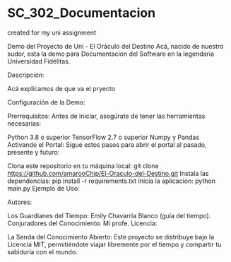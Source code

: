 # SC_302_Documentacion
created for my uni assignment


Demo del Proyecto de Uni - El Oráculo del Destino
Acá, nacido de nuestro sudor, esta la demo para Documentación del Software en la legendaria Universidad Fidélitas.

Descripción:

Acá explicamos de que va el pryecto

Configuración de la Demo:


Prerrequisitos: Antes de iniciar, asegúrate de tener las herramientas necesarias:

Python 3.8 o superior
TensorFlow 2.7 o superior
Numpy y Pandas
Activando el Portal: Sigue estos pasos para abrir el portal al pasado, presente y futuro:

Clona este repositorio en tu máquina local: git clone https://github.com/amarooChip/El-Oraculo-del-Destino.git
Instala las dependencias: pip install -r requirements.txt
Inicia la aplicación: python main.py
Ejemplo de Uso:

Autores:

Los Guardianes del Tiempo: Emily Chavarría Blanco (guía del tiempo).
Conjuradores del Conocimiento: Mi profe.
Licencia:

La Senda del Conocimiento Abierto: Este proyecto se distribuye bajo la Licencia MIT, permitiéndote viajar libremente por el tiempo y compartir tu sabiduría con el mundo.
